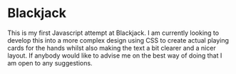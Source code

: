 # Blackjack
This is my first Javascript attempt at Blackjack. I am currently looking to develop this into a more complex design using CSS to create actual playing cards for the hands whilst also making the text a bit clearer and a nicer layout. If anybody would like to advise me on the best way of doing that I am open to any suggestions.
